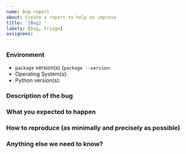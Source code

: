 ```yaml
---
name: Bug report
about: Create a report to help us improve
title: '[Bug] '
labels: [bug, triage]
assignees:
---
```


### Environment

<!-- Please include if you've confirmed one version of something works while another one does not -->

- `package` version(s) (`package --version`:
- Operating System(s):
- Python version(s):

### Description of the bug

<!-- A clear and concise description of what the bug is. -->

### What you expected to happen

<!-- A clear and concise description of what you expected to happen. -->

### How to reproduce (as minimally and precisely as possible)

<!-- If applicable, add screenshots to help explain your problem. -->

### Anything else we need to know?

<!-- Add any other context about the problem here. -->
